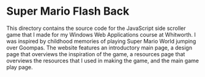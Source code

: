 # Super Mario Flash Back

This directory contains the source code for the JavaScript side scroller game that I made for my Windows Web Applications course at Whitworth.  I was inspired by childhood memories of playing Super Mario World jumping over Goompas.  The website features an introductory main page, a design page that overviews the inspiration of the game, a resources page that overviews the resources that I used in making the game, and the main game play page.